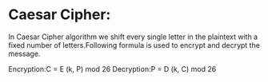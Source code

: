 # Caesar Cipher:

In Caesar Cipher algorithm we shift every single letter in the plaintext with a fixed number of letters.Following formula is used to encrypt and decrypt the message.

Encryption:C = E (k, P) mod 26
Decryption:P = D (k, C) mod 26
